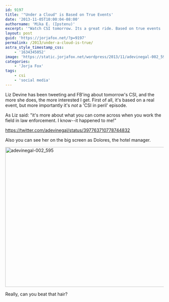 ```yaml
---
id: 9197
title: '"Under a Cloud" is Based on True Events'
date: '2013-11-05T10:00:04-08:00'
authorname: 'Mika E. (Ipstenu)'
excerpt: '"Watch CSI tomorrow. Its a great ride. Based on true events ... with added drama."'
layout: post
guid: 'https://jorjafox.net/?p=9197'
permalink: /2013/under-a-cloud-is-true/
astra_style_timestamp_css:
    - '1634345052'
image: 'https://static.jorjafox.net/wordpress/2013/11/adevinegal-002_595.jpg'
categories:
    - 'Jorja Fox'
tags:
    - csi
    - 'social media'
---
```


Liz Devine has been tweeting and FB'ing about tomorrow's CSI, and the more she does, the more interested I get. First of all, it's based on a real event, but more importantly it's _not_ a 'CSI in peril' episode.

As Liz said: "it's more about what you can come across when you work the field in law enforcement. I know--it happened to me!"

https://twitter.com/adevinegal/status/397763710778744832

Also you can see her on the big screen as Dolores, the hotel manager.

<img class="aligncenter size-full wp-image-9200" alt="adevinegal-002_595" src="//static.jorjafox.net/wordpress/2013/11/adevinegal-002_595.jpg" width="595" height="444" />

Really, can you beat that hair?

